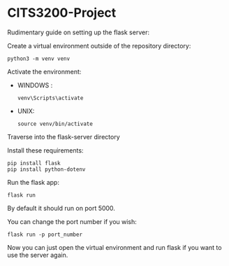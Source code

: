 # CITS3200-Project

Rudimentary guide on setting up the flask server:

Create a virtual environment outside of the repository directory:


```
python3 -m venv venv
```

Activate the environment:

- WINDOWS :

  ```
  venv\Scripts\activate
  ```

- UNIX:
  ```
  source venv/bin/activate
  ```

Traverse into the flask-server directory

Install these requirements:
```
pip install flask
pip install python-dotenv
```

Run the flask app:

```
flask run
```

By default it should run on port 5000.

You can change the port number if you wish:

```
flask run -p port_number
```

Now you can just open the virtual environment and run flask if you want to use the server again.